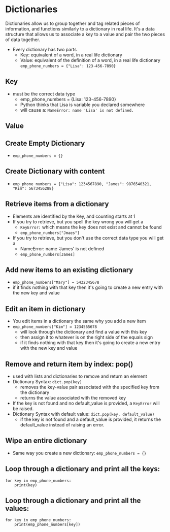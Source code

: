 # Dictionaries
Dictionaries allow us to group together and tag related pieces of information, and functions similarly to a dictionary in real life. 
It's a data structure that allows us to associate a key to a value and pair the two pieces of data together.
- Every dictionary has two parts
  - Key: equivalent of a word, in a real life dictionary
  - Value: equivalent of the definition of a word, in a real life dictionary
`emp_phone_numbers = {"Lisa": 123-456-7890}`
## Key
- must be the correct data type
  - emp_phone_numbers = {Lisa: 123-456-7890}
  - Python thinks that Lisa is variable you declared somewhere
  - will cause a: `NameError: name 'Lisa' is not defined.`

## Value

##  Create Empty Dictionary
- `emp_phone_numbers = {}`

## Create Dictionary with content
- `emp_phone_numbers = {"Lisa": 1234567890, "James": 9876540321, "Kim": 5673456288}`

## Retrieve items from a dictionary
- Elements are identified by the Key, and counting starts at 1
- If you try to retrieve, but you spell the key wrong you will get a
  - `KeyError:` which means the key does not exist and cannot be found
  - `emp_phone_numbers["Jmaes"]`
- If you try to retrieve, but you don't use the correct data type you will get a 
  - NameError: name 'James' is not defined
  - `emp_phone_numbers[James]`


## Add new items to an existing dictionary
- `emp_phone_numbers["Mary"] = 5432345678`
- if it finds nothing with that key then it's going to create a new entry with the new key and value

## Edit an item in dictionary
- You edit items in a dictionary the same why you add a new item
- `emp_phone_numbers["Kim"] = 1234565678`
  - will look through the dictionary and find a value with this key
  - then assign it to whatever is on the right side of the equals sign
  - if it finds nothing with that key then it's going to create a new entry with the new key and value


## Remove and return item by index: pop()
- used with lists and dictionaries to remove and return an element
- Dictionary Syntax: `dict.pop(key)`
  - removes the key-value pair associated with the specified key from the dictionary
  - returns the value associated with the removed key
- If the key is not found and no default_value is provided, a `KeyError` will be raised.
- Dictionary Syntax with default value: `dict.pop(key, default_value)`
  - if the key is not found and a default_value is provided, it returns the default_value instead of raising an error.





## Wipe an entire dictionary
- Same way you create a new dictionary: `emp_phone_numbers = {}`


## Loop through a dictionary and print all the keys:
```
for key in emp_phone_numbers: 
    print(key)
```

## Loop through a dictionary and print all the values:
```
for key in emp_phone_numbers:
    print(emp_phone_numbers[key])
```
